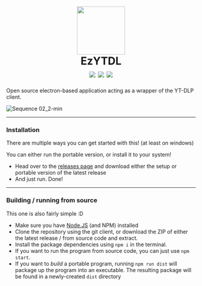 <h1 align="center">
  <img src="https://raw.githubusercontent.com/sylviiu/ezytdl/0d3b465f74edb3c94887fe137ac66826fc1bfc4f/buildResources/packageIcons/icon-256x256.png" width="128px"/><br>
  EzYTDL<br>
  <img src="https://github.com/sylviiu/ezytdl/actions/workflows/test-win.yml/badge.svg"/>
  <img src="https://github.com/sylviiu/ezytdl/actions/workflows/test-mac.yml/badge.svg"/>
  <img src="https://github.com/sylviiu/ezytdl/actions/workflows/test-linux.yml/badge.svg"/>
</h1>

Open source electron-based application acting as a wrapper of the YT-DLP client.

![Sequence 02_2-min](https://user-images.githubusercontent.com/95180094/236718122-e2252737-0b88-43e0-afba-3458e3bf6b9d.gif)

-----

### Installation

There are multiple ways you can get started with this! (at least on windows)

You can either run the portable version, or install it to your system!

- Head over to the [releases page](https://github.com/sylviiu/ezytdl/releases) and download either the setup or portable version of the latest release
- And just run. Done!

-----

### Building / running from source

This one is also fairly simple :D

- Make sure you have [Node.JS](https://nodejs.org/en) (and NPM) installed
- Clone the repository using the git client, or download the ZIP of either the latest release / from source code and extract.
- Install the package dependencies using `npm i` in the terminal.
- If you want to run the program from source code, you can just use `npm start`.
- If you want to *build* a portable program, running `npm run dist` will package up the program into an executable. The resulting package will be found in a newly-created `dist` directory
